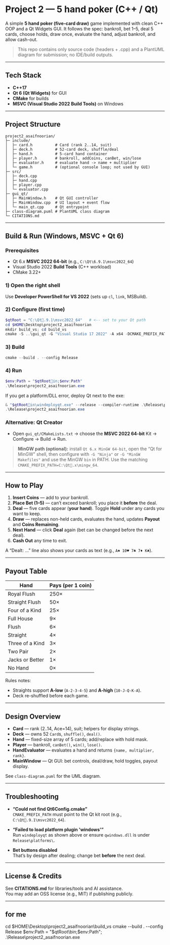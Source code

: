 # Project 2 — 5 hand poker (C++ / Qt)

A simple **5 hand poker (five-card draw)** game implemented with clean C++ OOP and a Qt Widgets GUI. It follows the spec: bankroll, bet 1–5, deal 5 cards, choose holds, draw once, evaluate the hand, adjust bankroll, and allow cash-out.

> This repo contains only source code (headers + .cpp) and a PlantUML diagram for submission; no IDE/build outputs.

---

## Tech Stack

- **C++17**
- **Qt 6 (Qt Widgets)** for GUI
- **CMake** for builds
- **MSVC (Visual Studio 2022 Build Tools)** on Windows

---

## Project Structure

```
project2_asaifnoorian/
├─ include/
│  ├─ card.h          # Card (rank 2..14, suit)
│  ├─ deck.h          # 52-card deck, shuffle/deal
│  ├─ hand.h          # 5-card hand container
│  ├─ player.h        # bankroll, addCoins, canBet, win/lose
│  ├─ evaluator.h     # evaluate hand -> name + multiplier
│  └─ game.h          # (optional console loop; not used by GUI)
├─ src/
│  ├─ deck.cpp
│  ├─ hand.cpp
│  ├─ player.cpp
│  └─ evaluator.cpp
├─ gui_qt/
│  ├─ MainWindow.h    # Qt GUI controller
│  ├─ MainWindow.cpp  # UI layout + event flow
│  └─ main_qt.cpp     # Qt entrypoint
├─ class-diagram.puml # PlantUML class diagram
└─ CITATIONS.md
```

---

## Build & Run (Windows, **MSVC + Qt 6**)

### Prerequisites

- Qt 6.x **MSVC 2022 64-bit** (e.g., `C:\Qt\6.9.1\msvc2022_64`)
- Visual Studio 2022 **Build Tools** (C++ workload)
- CMake 3.22+

### 1) Open the right shell

Use **Developer PowerShell for VS 2022** (sets up `cl`, `link`, MSBuild).

### 2) Configure (first time)

```powershell
$qtRoot = "C:\Qt.9.1\msvc2022_64"   # <-- set to your Qt path
cd $HOME\Desktop\project2_asaifnoorian
mkdir build_vs; cd build_vs
cmake -S ..\gui_qt -G "Visual Studio 17 2022" -A x64 -DCMAKE_PREFIX_PATH="$qtRoot"
```

### 3) Build

```powershell
cmake --build . --config Release
```

### 4) Run

```powershell
$env:Path = "$qtRootin;$env:Path"
.\Release\project2_asaifnoorian.exe
```

If you get a platform/DLL error, deploy Qt next to the exe:

```powershell
& "$qtRootin\windeployqt.exe" --release --compiler-runtime .\Release\project2_asaifnoorian.exe
.\Release\project2_asaifnoorian.exe
```

### Alternative: Qt Creator

- Open `gui_qt/CMakeLists.txt` → choose the **MSVC 2022 64-bit** Kit → Configure → Build → Run.

> **MinGW path (optional):** install `Qt 6.x MinGW 64-bit`, open the “Qt for MinGW” shell, then configure with `-G "Ninja"` or `-G "MinGW Makefiles"` and use the MinGW `bin` in PATH. Use the matching `CMAKE_PREFIX_PATH=C:\Qt.x\mingw_64`.

---

## How to Play

1. **Insert Coins** — add to your bankroll.
2. **Place Bet (1–5)** — can’t exceed bankroll; you place it **before** the deal.
3. **Deal** — five cards appear (**your hand**). Toggle **Hold** under any cards you want to keep.
4. **Draw** — replaces non-held cards, evaluates the hand, updates **Payout** and **Coins Remaining**.
5. **Next Hand** — click **Deal** again (bet can be changed before the next deal).
6. **Cash Out** any time to exit.

A “Dealt: …” line also shows your cards as text (e.g., `A♠ 10♥ 7♣ 7♦ K♣`).

---

## Payout Table

| Hand            | Pays (per 1 coin) |
| --------------- | ----------------- |
| Royal Flush     | 250×              |
| Straight Flush  | 50×               |
| Four of a Kind  | 25×               |
| Full House      | 9×                |
| Flush           | 6×                |
| Straight        | 4×                |
| Three of a Kind | 3×                |
| Two Pair        | 2×                |
| Jacks or Better | 1×                |
| No Hand         | 0×                |

Rules notes:

- Straights support **A-low** (`A-2-3-4-5`) and **A-high** (`10-J-Q-K-A`).
- Deck re-shuffled before each game.

---

## Design Overview

- **Card** — rank (2..14, Ace=14), suit; helpers for display strings.
- **Deck** — owns 52 `Card`s, `shuffle()`, `deal()`.
- **Hand** — fixed-size array of 5 cards; add/replace with hold mask.
- **Player** — bankroll, `canBet()`, `win()`, `lose()`.
- **HandEvaluator** — evaluates a hand and returns `{name, multiplier, rank}`.
- **MainWindow** — Qt GUI: bet controls, deal/draw, hold toggles, payout display.

See `class-diagram.puml` for the UML diagram.

---

## Troubleshooting

- **“Could not find Qt6Config.cmake”**  
  `CMAKE_PREFIX_PATH` must point to the Qt kit root (e.g., `C:\Qt.9.1\msvc2022_64`).

- **“Failed to load platform plugin 'windows'”**  
  Run `windeployqt` as shown above or ensure `qwindows.dll` is under `Release\platforms\`.

- **Bet buttons disabled**  
  That’s by design after dealing; change bet **before** the next deal.

---

## License & Credits

See **CITATIONS.md** for libraries/tools and AI assistance.  
You may add an OSS license (e.g., MIT) if publishing publicly.

---

## for me

cd $HOME\Desktop\project2_asaifnoorian\build_vs
cmake --build . --config Release
$env:Path = "$qtRoot\bin;$env:Path"; .\Release\project2_asaifnoorian.exe
